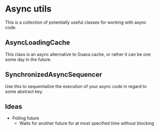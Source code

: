 # Async utils

This is a collection of potentially useful classes for working with 
async code.

## AsyncLoadingCache

This class is an async alternative to Guava cache, or rather it can be 
one some day in the future.

## SynchronizedAsyncSequencer

Use this to sequentialize the execution of your async code in regard 
to some abstract key. 

## Ideas

* Polling future
  * Waits for another future for at most specified time without blocking